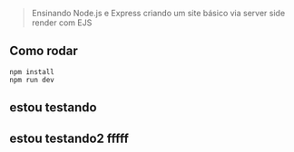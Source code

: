 > Ensinando Node.js e Express criando um site básico via server side render com EJS

## Como rodar

```
npm install
npm run dev
```
## estou testando
## estou testando2 fffff
